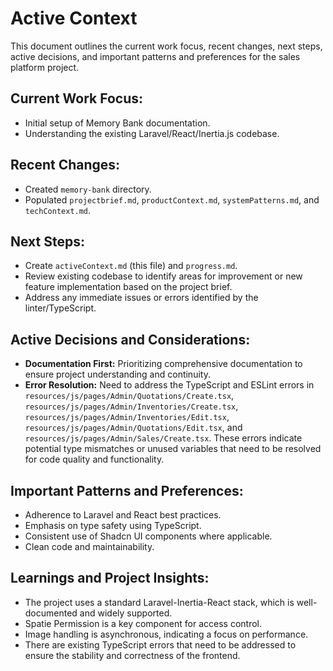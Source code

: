 # Active Context

This document outlines the current work focus, recent changes, next steps, active decisions, and important patterns and preferences for the sales platform project.

## Current Work Focus:
- Initial setup of Memory Bank documentation.
- Understanding the existing Laravel/React/Inertia.js codebase.

## Recent Changes:
- Created `memory-bank` directory.
- Populated `projectbrief.md`, `productContext.md`, `systemPatterns.md`, and `techContext.md`.

## Next Steps:
- Create `activeContext.md` (this file) and `progress.md`.
- Review existing codebase to identify areas for improvement or new feature implementation based on the project brief.
- Address any immediate issues or errors identified by the linter/TypeScript.

## Active Decisions and Considerations:
- **Documentation First:** Prioritizing comprehensive documentation to ensure project understanding and continuity.
- **Error Resolution:** Need to address the TypeScript and ESLint errors in `resources/js/pages/Admin/Quotations/Create.tsx`, `resources/js/pages/Admin/Inventories/Create.tsx`, `resources/js/pages/Admin/Inventories/Edit.tsx`, `resources/js/pages/Admin/Quotations/Edit.tsx`, and `resources/js/pages/Admin/Sales/Create.tsx`. These errors indicate potential type mismatches or unused variables that need to be resolved for code quality and functionality.

## Important Patterns and Preferences:
- Adherence to Laravel and React best practices.
- Emphasis on type safety using TypeScript.
- Consistent use of Shadcn UI components where applicable.
- Clean code and maintainability.

## Learnings and Project Insights:
- The project uses a standard Laravel-Inertia-React stack, which is well-documented and widely supported.
- Spatie Permission is a key component for access control.
- Image handling is asynchronous, indicating a focus on performance.
- There are existing TypeScript errors that need to be addressed to ensure the stability and correctness of the frontend.
